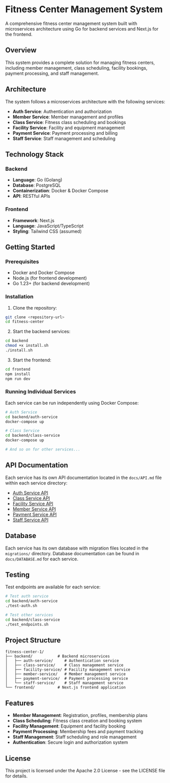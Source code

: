 # Fitness Center Management System

A comprehensive fitness center management system built with microservices architecture using Go for backend services and Next.js for the frontend.

## Overview

This system provides a complete solution for managing fitness centers, including member management, class scheduling, facility bookings, payment processing, and staff management.

## Architecture

The system follows a microservices architecture with the following services:

- **Auth Service**: Authentication and authorization
- **Member Service**: Member management and profiles
- **Class Service**: Fitness class scheduling and bookings
- **Facility Service**: Facility and equipment management
- **Payment Service**: Payment processing and billing
- **Staff Service**: Staff management and scheduling

## Technology Stack

### Backend
- **Language**: Go (Golang)
- **Database**: PostgreSQL
- **Containerization**: Docker & Docker Compose
- **API**: RESTful APIs

### Frontend
- **Framework**: Next.js
- **Language**: JavaScript/TypeScript
- **Styling**: Tailwind CSS (assumed)

## Getting Started

### Prerequisites
- Docker and Docker Compose
- Node.js (for frontend development)
- Go 1.23+ (for backend development)

### Installation

1. Clone the repository:
```bash
git clone <repository-url>
cd fitness-center
```

2. Start the backend services:
```bash
cd backend
chmod +x install.sh
./install.sh
```

3. Start the frontend:
```bash
cd frontend
npm install
npm run dev
```

### Running Individual Services

Each service can be run independently using Docker Compose:

```bash
# Auth Service
cd backend/auth-service
docker-compose up

# Class Service
cd backend/class-service
docker-compose up

# And so on for other services...
```

## API Documentation

Each service has its own API documentation located in the `docs/API.md` file within each service directory:

- [Auth Service API](backend/auth-service/docs/API.md)
- [Class Service API](backend/class-service/docs/API.md)
- [Facility Service API](backend/facility-service/docs/API.md)
- [Member Service API](backend/member-service/docs/API.md)
- [Payment Service API](backend/payment-service/docs/API.md)
- [Staff Service API](backend/staff-service/docs/API.md)

## Database

Each service has its own database with migration files located in the `migrations/` directory. Database documentation can be found in `docs/DATABASE.md` for each service.

## Testing

Test endpoints are available for each service:

```bash
# Test auth service
cd backend/auth-service
./test-auth.sh

# Test other services
cd backend/class-service
./test_endpoints.sh
```

## Project Structure

```
fitness-center-1/
├── backend/           # Backend microservices
│   ├── auth-service/     # Authentication service
│   ├── class-service/    # Class management service
│   ├── facility-service/ # Facility management service
│   ├── member-service/   # Member management service
│   ├── payment-service/  # Payment processing service
│   └── staff-service/    # Staff management service
└── frontend/          # Next.js frontend application
```

## Features

- **Member Management**: Registration, profiles, membership plans
- **Class Scheduling**: Fitness class creation and booking system
- **Facility Management**: Equipment and facility booking
- **Payment Processing**: Membership fees and payment tracking
- **Staff Management**: Staff scheduling and role management
- **Authentication**: Secure login and authorization system

## License

This project is licensed under the Apache 2.0 License - see the LICENSE file for details.
